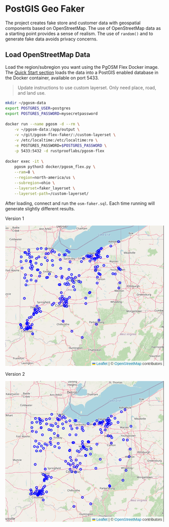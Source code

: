 # PostGIS Geo Faker

The project creates fake store and customer data with geospatial
components based on OpenStreetMap.  The use of OpenStreetMap data
as a starting point provides a sense of realism. The use of `random()`
and to generate fake data avoids privacy concerns.

## Load OpenStreetMap Data

Load the region/subregion you want using the PgOSM Flex Docker image.
The [Quick Start section](https://github.com/rustprooflabs/pgosm-flex#quick-start)
loads the data into a PostGIS enabled database in the Docker container,
available on port 5433.

> Update instructions to use custom layerset.  Only need place, road, and land use.



```bash
mkdir ~/pgosm-data
export POSTGRES_USER=postgres
export POSTGRES_PASSWORD=mysecretpassword

docker run --name pgosm -d --rm \
    -v ~/pgosm-data:/app/output \
    -v ~/git/pgosm-flex-faker/:/custom-layerset \
    -v /etc/localtime:/etc/localtime:ro \
    -e POSTGRES_PASSWORD=$POSTGRES_PASSWORD \
    -p 5433:5432 -d rustprooflabs/pgosm-flex

docker exec -it \
    pgosm python3 docker/pgosm_flex.py \
    --ram=8 \
    --region=north-america/us \
    --subregion=ohio \
    --layerset=faker_layerset \
    --layerset-path=/custom-layerset/ 
```


After loading, connect and run the `osm-faker.sql`.
Each time running will generate slightly different results.


Version 1

![](osm-faker-stores-in-ohio-1.png)

Version 2

![](osm-faker-stores-in-ohio-2.png)



